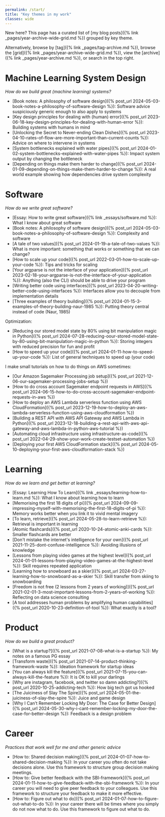 ```yaml
---
permalink: /start/
title: "Key themes in my work"
classes: wide
---
```


New here? This page has a curated list of [my blog posts]({% link _pages/year-archive-wide-grid.md %}) grouped by key theme.

Alternatively, browse by [tag]({% link _pages/tag-archive.md %}), browse the [grid]({% link _pages/year-archive-wide-grid.md %}), view the [archive]({% link _pages/year-archive.md %}), or search in the top right.

# Machine Learning System Design

*How do we build great (machine learning) systems?*

* [Book notes: A philosophy of software design]({% post_url 2024-05-03-book-notes-a-philosophy-of-software-design %}): Software advice suspiciously generic enough to also apply to systems
* [Key design principles for dealing with (human) error]({% post_url 2023-06-18-key-design-principles-for-dealing-with-human-error %}): Building systems with humans in mind
* [Unlocking the Secret to Never-ending Clean Dishes]({% post_url 2023-04-10-rates-of-flow-are-more-important-than-current-counts %}): Advice on where to intervene in systems
* [System bottlenecks explained with water pipes]({% post_url 2024-01-02-system-bottlenecks-explained-with-water-pipes %}): Impact system output by changing the bottleneck
* [Depending on things make them harder to change]({% post_url 2024-01-09-depending-on-things-make-them-harder-to-change %}): A real world example showing how dependencies drive system complexity

# Software

*How do we write great software?*

* [Essay: How to write great software]({% link _essays/software.md %}): What I know about great software
* [Book notes: A philosophy of software design]({% post_url 2024-05-03-book-notes-a-philosophy-of-software-design %}): Complexity and software
* [A tale of two values]({% post_url 2024-01-19-a-tale-of-two-values %}): What is more important: something that works or something that we can change?
* [How to scale up your code]({% post_url 2022-03-01-how-to-scale-up-your-code %}): Tips and tricks for scaling
* [Your argparse is not the interface of your application]({% post_url 2023-02-18-your-argparse-is-not-the-interface-of-your-application %}): Anything (also the CLI) should be able to drive your program
* [Writing better code using interfaces]({% post_url 2023-04-20-writing-better-code-using-interfaces  %}): Interfaces allow you to decouple from implementation details
* [Three examples of theory building]({% post_url 2024-01-15-3-examples-of-theory-building-naur-1985 %}): Putting theory central instead of code (Naur, 1985)

Optimization:

* [Reducing our stored model state by 80% using bit manipulation magic in Python]({% post_url 2024-07-28-reducing-oour-stored-model-state-by-80-using-bit-manipulation-magic-in-python %}): Storing integers with reduced precision for fun and profit
* [How to speed up your code]({% post_url 2024-01-11-how-to-speed-up-your-code %}): List of general techniques to speed up (your code)

I make small tutorials on how to do things on AWS sometimes:

* [Our Amazon Sagemaker Processing job setup]({% post_url 2021-12-06-our-sagemaker-processing-jobs-setup %})
* [How to do cross account Sagemaker endpoint requests in AWS]({% post_url 2024-06-15-how-to-do-cross-account-sagemaker-endpoint-requests-in-aws %})
* [How to deploy an AWS Lambda serverless function using AWS CloudFormation]({% post_url 2023-12-19-how-to-deploy-an-aws-lambda-serverless-function-using-aws-cloudformation %})
* [Building a REST API with AWS API Gateway and AWS Lambda in Python]({% post_url 2023-12-18-building-a-rest-api-with-aws-api-gateway-and-aws-lambda-in-python-aws-tutorial %})
* [Automating cloud infrastructure using infrastructure-as-code]({% post_url 2022-04-29-show-your-work-create-testset-automation %})
* [Deploying your first AWS CloudFormation stack]({% post_url 2024-05-10-deploying-your-first-aws-cloudformation-stack %})


# Learning

*How do we learn and get better at learning?*

* [Essay: Learning How To Learn]({% link _essays/learning-how-to-learn.md %}): What I know about learning how to learn
* [Memorising the first 18 digits of pi]({% post_url 2024-09-09-impressing-myself-with-memorising-the-first-18-digits-of-pi %}): Memory works better when you link it to vivid mental imagery
* [To learn, retrieve]({% post_url 2024-05-28-to-learn-retrieve %}): Retrieval is important in learning
* [Atomic flashcards]({% post_url 2020-10-24-atomic-anki-cards %}): Smaller flashcards are better
* [Don't mistake the internet's intelligence for your own]({% post_url 2021-11-25-dont-confuse-intelligence %}): Avoiding illusions of knowledge
* [Lessons from playing video games at the highest level]({% post_url 2024-01-01-lessons-from-playing-video-games-at-the-highest-level %}): Skill requires repeated application
* [Learning how to snowboard as a skier]({% post_url 2024-03-27-learning-how-to-snowboard-as-a-skier %}): Skill transfer from skiing to snowboarding
* [Freedom is not free (2 lessons from 2 years of working)]({% post_url 2021-02-01-3-most-important-lessons-from-2-years-of-working %}): Reflecting on data science consulting
* [A tool addresses human problems by amplifying human capabilities]({% post_url 2020-10-23-definition-of-tool %}): What exactly is a tool?

# Product

*How do we build a great product?*

* [What is a startup?]({% post_url 2021-07-08-what-is-a-startup %}): My notes on a famous PG essay
* [Transform waste]({% post_url 2021-07-14-product-thinking-framework-waste %}): Ideation framework for startup ideas
* [You can always kill the feature]({% post_url 2021-07-15-you-can-always-kill-the-feature %}): It is OK to kill your darlings
* [Why are instagram, facebook, and twitter so damn addicting?]({% post_url 2020-10-25-addicting-tech %}): How big tech got us hooked
* [The Juiciness of Slay The Spire]({% post_url 2024-05-01-the-juiciness-of-slay-the-spire %}): Juice and game design
* [Why I Can’t Remember Locking My Door: The Case for Better Design]({% post_url 2024-05-30-why-i-cant-remember-locking-my-door-the-case-for-better-design %}): Feedback is a design problem

# Career

*Practices that work well for me and other generic advice*

* [How to: Shared decision making]({% post_url 2024-01-07-how-to-shared-decision-making %}): In your career you often do not take decisions alone. Use this framework to structure group decision making meetings.
* [How to: Give better feedback with the SBI-framework]({% post_url 2024-01-11-how-to-give-feedback-with-the-sbi-framework %}): In your career you will need to give peer feedback to your colleagues. Use this framework to structure your feedback to make it more effective.
* [How to: Figure out what to do]({% post_url 2024-01-07-how-to-figure-out-what-to-do %}): In your career there will be times where you simply do not now what to do. Use this framework to figure out what to do.
